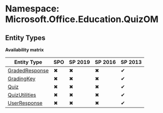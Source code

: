 # Namespace: Microsoft.Office.Education.QuizOM
## Entity Types

**Availability matrix**

Entity Type | SPO | SP 2019 | SP 2016 | SP 2013
----------|-----|---------|---------|--------
[GradedResponse](./EntityTypes/GradedResponse) | ✖ | ✖ | ✖ | ✔
[GradingKey](./EntityTypes/GradingKey) | ✖ | ✖ | ✖ | ✔
[Quiz](./EntityTypes/Quiz) | ✖ | ✖ | ✖ | ✔
[QuizUtilities](./EntityTypes/QuizUtilities) | ✖ | ✖ | ✖ | ✔
[UserResponse](./EntityTypes/UserResponse) | ✖ | ✖ | ✖ | ✔
